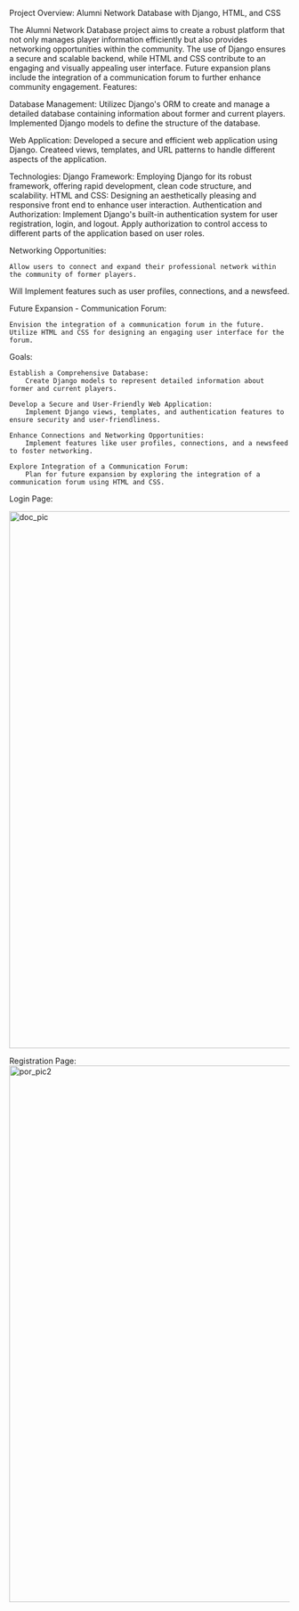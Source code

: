 Project Overview: Alumni Network Database with Django, HTML, and CSS

The Alumni Network Database project aims to create a robust platform that not only manages player information efficiently but also provides networking opportunities within the community. The use of Django ensures a secure and scalable backend, while HTML and CSS contribute to an engaging and visually appealing user interface. Future expansion plans include the integration of a communication forum to further enhance community engagement.
Features:

Database Management:
    Utilizec Django's ORM to create and manage a detailed database containing information about former and current players.
    Implemented Django models to define the structure of the database.

Web Application:
Developed a secure and efficient web application using Django. 
Createed views, templates, and URL patterns to handle different aspects of the application.

Technologies:
Django Framework: Employing Django for its robust framework, offering rapid development, clean code structure, and scalability.
HTML and CSS: Designing an aesthetically pleasing and responsive front end to enhance user interaction.
Authentication and Authorization: 
Implement Django's built-in authentication system for user registration, login, and logout.
    Apply authorization to control access to different parts of the application based on user roles.

Networking Opportunities:

    Allow users to connect and expand their professional network within the community of former players.
   Will Implement features such as user profiles, connections, and a newsfeed.

Future Expansion - Communication Forum:

    Envision the integration of a communication forum in the future.
    Utilize HTML and CSS for designing an engaging user interface for the forum.

Goals:

    Establish a Comprehensive Database:
        Create Django models to represent detailed information about former and current players.

    Develop a Secure and User-Friendly Web Application:
        Implement Django views, templates, and authentication features to ensure security and user-friendliness.

    Enhance Connections and Networking Opportunities:
        Implement features like user profiles, connections, and a newsfeed to foster networking.

    Explore Integration of a Communication Forum:
        Plan for future expansion by exploring the integration of a communication forum using HTML and CSS.

Login Page:

<img width="965" alt="doc_pic" src="https://github.com/LavarExpl/SCALUMNIDB/assets/96665015/fca61d6a-3d8d-4d47-aece-55cab38923b2">

Registration Page:
<img width="964" alt="por_pic2" src="https://github.com/LavarExpl/SCALUMNIDB/assets/96665015/18d9cab2-58f9-4f6b-8be6-ebcd217f61d5">
